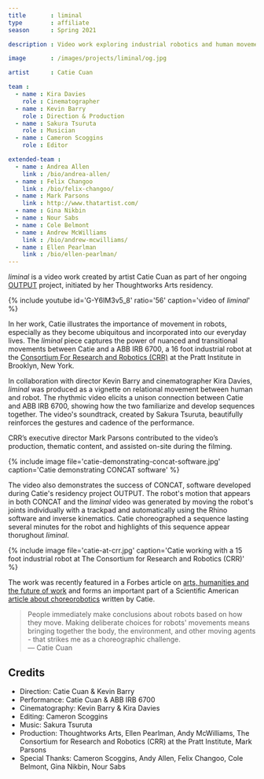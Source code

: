 ```yaml
---
title       : liminal
type        : affiliate
season      : Spring 2021

description : Video work exploring industrial robotics and human movement through the lens of choreography, in furtherance of the OUTPUT research project

image       : /images/projects/liminal/og.jpg

artist      : Catie Cuan

team :
  - name : Kira Davies
    role : Cinematographer
  - name : Kevin Barry
    role : Direction & Production
  - name : Sakura Tsuruta
    role : Musician
  - name : Cameron Scoggins
    role : Editor

extended-team :
  - name : Andrea Allen
    link : /bio/andrea-allen/
  - name : Felix Changoo
    link : /bio/felix-changoo/
  - name : Mark Parsons
    link : http://www.thatartist.com/
  - name : Gina Nikbin
  - name : Nour Sabs
  - name : Cole Belmont
  - name : Andrew McWilliams
    link : /bio/andrew-mcwilliams/
  - name : Ellen Pearlman
    link : /bio/ellen-pearlman/
---
```

*liminal* is a video work created by artist Catie Cuan as part of her ongoing [OUTPUT](/projects/output/) project, initiated by her Thoughtworks Arts residency.

{% include youtube id='G-Y6IM3v5_8' ratio='56'
   caption='video of *liminal*' %}

In her work, Catie illustrates the importance of movement in robots, especially as they become ubiquitous and incorporated into our everyday lives. The *liminal* piece captures the power of nuanced and transitional movements between Catie and a ABB IRB 6700, a 16 foot industrial robot at the [Consortium For Research and Robotics (CRR)](https://consortiumrr.com/) at the Pratt Institute in Brooklyn, New York. 

In collaboration with director Kevin Barry and cinematographer Kira Davies, *liminal* was produced as a vignette on relational movement between human and robot. The rhythmic video elicits a unison connection between Catie and ABB IRB 6700, showing how the two familiarize and develop sequences together. The video's soundtrack, created by Sakura Tsuruta, beautifully reinforces the gestures and cadence of the performance.

CRR’s executive director Mark Parsons contributed to the video’s production, thematic content, and assisted on-site during the filming. 

{% include image file='catie-demonstrating-concat-software.jpg'
   caption='Catie demonstrating CONCAT software' %}

The video also demonstrates the success of CONCAT, software developed during Catie's residency project OUTPUT. The robot's motion that appears in both CONCAT and the *liminal* video was generated by moving the robot's joints individually with a trackpad and automatically using the Rhino software and inverse kinematics. Catie choreographed a sequence lasting several minutes for the robot and highlights of this sequence appear thorughout *liminal*.

{% include image file='catie-at-crr.jpg'
   caption='Catie working with a 15 foot industrial robot at The Consortium for Research and Robotics (CRR)' %}

The work was recently featured in a Forbes article on [arts, humanities and the future of work](https://www.forbes.com/sites/benjaminwolff/2021/04/06/the-arts-and-humanities-deliver-untapped-value-for-the-future-of-work/) and forms an important part of a Scientific American [article about choreorobotics](https://www.scientificamerican.com/article/dancing-with-robots/) written by Catie.

> People immediately make conclusions about robots based on how they move. Making deliberate choices for robots' movements means bringing together the body, the environment, and other moving agents - that strikes me as a choreographic challenge.<br><span class='quotee'>— Catie Cuan</span>

## Credits
- Direction: Catie Cuan & Kevin Barry
- Performance: Catie Cuan & ABB IRB 6700
- Cinematography: Kevin Barry & Kira Davies
- Editing: Cameron Scoggins
- Music: Sakura Tsuruta
- Production: Thoughtworks Arts, Ellen Pearlman, Andy McWilliams, The Consortium for Research and Robotics (CRR) at the Pratt Institute, Mark Parsons
- Special Thanks: Cameron Scoggins, Andy Allen, Felix Changoo, Cole Belmont, Gina Nikbin, Nour Sabs